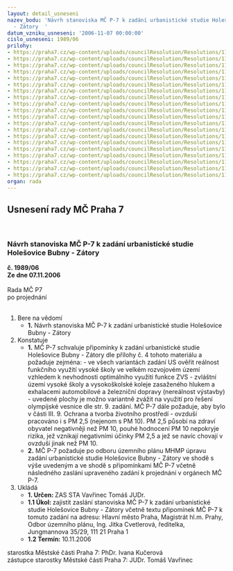 ```yaml
---
layout: detail_usneseni
nazev_bodu: 'Návrh stanoviska MČ P-7 k zadání urbanistické studie Holešovice Bubny
  - Zátory  '
datum_vzniku_usneseni: '2006-11-07 00:00:00'
cislo_usneseni: 1989/06
prilohy:
- https://praha7.cz/wp-content/uploads/councilResolution/Resolutions/11699/56-zadani_0.doc
- https://praha7.cz/wp-content/uploads/councilResolution/Resolutions/11699/56-komise_25-09-06.doc
- https://praha7.cz/wp-content/uploads/councilResolution/Resolutions/11699/56-zadani_2.doc
- https://praha7.cz/wp-content/uploads/councilResolution/Resolutions/11699/56-zadani_4.doc
- https://praha7.cz/wp-content/uploads/councilResolution/Resolutions/11699/56-zadani_6.doc
- https://praha7.cz/wp-content/uploads/councilResolution/Resolutions/11699/56-zadani_8.doc
- https://praha7.cz/wp-content/uploads/councilResolution/Resolutions/11699/56-zadani_10.doc
- https://praha7.cz/wp-content/uploads/councilResolution/Resolutions/11699/56-zadani_12.doc
- https://praha7.cz/wp-content/uploads/councilResolution/Resolutions/11699/56-zadani_14.doc
- https://praha7.cz/wp-content/uploads/councilResolution/Resolutions/11699/56-zadani_16.doc
- https://praha7.cz/wp-content/uploads/councilResolution/Resolutions/11699/56-zadani_18.doc
- https://praha7.cz/wp-content/uploads/councilResolution/Resolutions/11699/56-zadani_20.doc
- https://praha7.cz/wp-content/uploads/councilResolution/Resolutions/11699/56-zadani_22.doc
- https://praha7.cz/wp-content/uploads/councilResolution/Resolutions/11699/56-zadani_24.doc
- https://praha7.cz/wp-content/uploads/councilResolution/Resolutions/11699/56-zadani_26.doc
- https://praha7.cz/wp-content/uploads/councilResolution/Resolutions/11699/56-zadani_28.doc
- https://praha7.cz/wp-content/uploads/councilResolution/Resolutions/11699/56-zadani_30.doc
- https://praha7.cz/wp-content/uploads/councilResolution/Resolutions/11699/56-zadani_us_hol_bubny_zaklad_nov%c3%bd.doc
- https://praha7.cz/wp-content/uploads/councilResolution/Resolutions/11699/56-stan_5.1.doc
- https://praha7.cz/wp-content/uploads/councilResolution/Resolutions/11699/56-zadani_ozp.doc
organ: rada
---
```

<div id="ucUsn_pList" class="usn">
	<span><h2>Usnesení rady MČ Praha 7 </h2>
<br></span><div class="standBody">
<span><h3>Návrh stanoviska MČ P-7 k zadání urbanistické studie Holešovice Bubny - Zátory  </h3></span><div class="center">
		<strong>č. 1989/06</strong><br>
	</div>
<div class="center">
		<strong>Ze dne 07.11.2006</strong><br><br>
	</div>Rada MČ P7<br> po projednání<br><br><ol>
<li>Bere na vědomí<ul><li>
<strong>1.</strong> Návrh stanoviska MČ P-7 k zadání urbanistické studie Holešovice Bubny - Zátory  </li></ul>
</li>
<li>Konstatuje<ul>
<li>
<strong>1.</strong> MČ P-7 schvaluje připomínky k zadání urbanistické studie Holešovice Bubny - Zátory dle přílohy č. 4 tohoto materiálu a požaduje zejména: - ve všech variantách zadání US ověřit reálnost funkčního využití vysoké školy ve velkém rozvojovém území vzhledem k nevhodnosti optimálního využití funkce ZVS - zvláštní území vysoké školy a vysokoškolské koleje zasaženého hlukem a exhalacemi automobilové a železniční dopravy (nereálnost výstavby) - uvedené plochy je možno variantně zvážit na využití pro řešení olympijské vesnice dle str. 9. zadání. MČ P-7 dále požaduje, aby bylo v části III. 9. Ochrana a tvorba životního prostředí - ovzduší pracováno i s PM 2,5 (nejenom s PM 10). PM 2,5 působí na zdraví obyvatel negativněji než PM 10, pouhé hodnocení PM 10 nepokryje rizika, jež vznikají negativními účinky PM 2,5 a jež se navíc chovají v ovzduší jinak než PM 10.</li>
<li>
<strong>2.</strong> MČ P-7 požaduje po odboru územního plánu MHMP úpravu zadání urbanistické studie Holešovice Bubny - Zátory ve shodě s výše uvedeným a ve shodě s připomínkami MČ P-7 včetně následného zaslání upraveného zadání k projednání v orgánech MČ P-7.</li>
</ul>
</li>
<li>Ukládá<ul>
<li>
<strong>1. Určen: </strong>ZAS STA Vavřinec Tomáš JUDr.</li>
<li>
<strong>1.1 Úkol: </strong>zajistit zaslání stanoviska MČ P-7 k zadání urbanistické studie Holešovice Bubny - Zátory včetně textu připomínek MČ P-7 k tomuto zadání na adresu: Hlavní město Praha, Magistrát hl.m. Prahy, Odbor územního plánu, Ing. Jitka Cvetlerová, ředitelka, Jungmannova 35/29, 111 21 Praha 1</li>
<li>
<strong>1.2 Termín: </strong>10.11.2006</li>
</ul>
</li>
</ol>starostka Městské části Praha 7: PhDr. Ivana Kučerová<br>zástupce starostky Městské části Praha 7: JUDr. Tomáš Vavřinec 
</div>
</div>